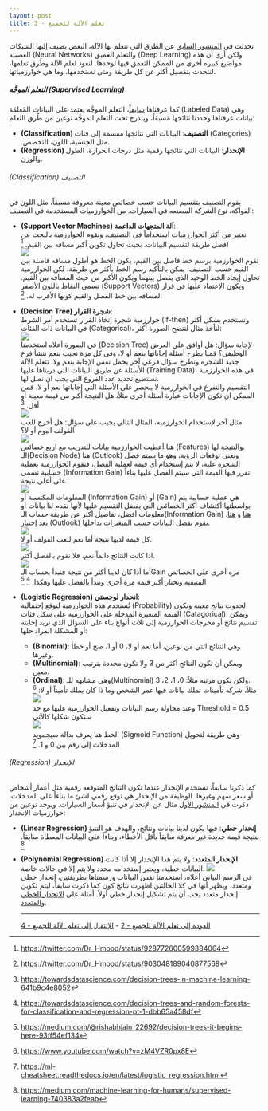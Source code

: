 ```yaml
---  
layout: post
title: تعلم الآلة للجميع - 3
---  
```


تحدثت في [المنشور السابق](https://alioh.github.io/Machine-Learning-for-Everyone-2/) عن الطرق التي تتعلم بها الآلة، البعض يضيف إليها الشبكات العصبيه (Neural Networks) والتعلم العميق (Deep Learning) ولكن أرى أن هذه مواضيع كبيره أخرى من الممكن التعمق فيها لوحدها. لنعود لعلم الآلة وطُرق تعلمها، لنتحدث بتفصيل أكثر عن كل طريقة ومتى نستخدمها، وما هي خوارزمياتها.


##### التعلم الموجَّه (Supervised Learning)  
كما عرفناها [سابقاً](https://alioh.github.io/Machine-Learning-for-Everyone-2/)، التعلم الموجَّه يعتمد على البيانات المُعلمّة (Labeled Data) وهي بيانات عرفناها وحددنا نتائجها مُسبقاً، ويندرج تحت التعلم الموجَّه نوعين من طُرق التعلم: 
* **(Classification) التصنيف**: البيانات التي نتائجها مقسمة إلى فئات (Categories) .مثل الجنسية، اللون، التخصص.
* **(Regression) الإنحدار**: البيانات التي نتائجها رقمية مثل درجات الحرارة، الطول والوزن. 
  

###### (Classification) التصنيف
يقوم التصنيف بتقسيم البيانات حسب خصائص معينة معروفة مسبقاً، مثل اللون في الفواكة، نوع الشركة المصنعه في السيارات. من الخوارزميات المستخدمة في التصنيف:  
* **(Support Vector Machines) آلة المتجهات الداعمة**:  
  تعتبر من أكثر الخوارزميات استخداماً في التصنيف، وتقوم الخوارزمية بالبحث عن افضل طريقة لتقسيم البيانات. بحيث تحاول تكوين أكبر مسافه بين القيم. [^1]  
  ![](https://alioh.github.io/images/2019-2-11/1.jpg)   
  تقوم الخوارزمية برسم خط فاصل بين القيم، يكون الخط هو أطول مسافه فاصلة بين القيم حسب التصنيف، يمكن بالتأكيد رسم الخط بأكثر من طريقة، لكن الخوارزمية تحاول إيجاد الخط الوحيد الذي يفصل بينهما ويكون الأكبر من حيث المسافه بين القيم.  تسمى النقاط باللون الأصفر (Support Vectors) ويكون الإعتماد عليها في قرار المسافه بين خط الفصل والقيم كونها الأقرب له. [^2] 


* **(Decision Tree) شجرة القرار**:  
  خوارزمية شجرة إتخاذ القرار تستخدم أمر الشرط (If-then) وتستخدم بشكل أكثر في البيانات ذات الفئات (Categorical)، لنأخذ مثال لتتضح الصورة أكثر:  
  ![](https://alioh.github.io/images/2019-2-11/2.png)  
  في الصورة أعلاه استخدمنا (Decision Tree) لإجابة سؤال: هل أوافق على العرض الوظيفي؟ قمنا بطرح أسئلة إجاباتها بنعم أو لا، وفي كل مرة نجيب بنعم ننشأ فرع جديد للشجره ونطرح سؤال فرعي آخر يحمل نفس الإجابة بنعم ولا. تتعلم الآلة الأسئلة عن طريق البيانات التي دربناها عليها (Training Data)، في هذه الخوارزمية نستطيع تحديد عدد الفروع التي يجب ان نصل لها.  
  التقسيم والتفرع في الخوارزمية لا ينحصر على الأسئلة التي إجاباتها نعم أو لا، فمن الممكن ان تكون الإجابات عبارة أسئلة أخرى مثلاً، هل النتيجة أكبر من قيمة معينة أو أقل. [^3]  
   ![](https://alioh.github.io/images/2019-2-11/11.png)  
  مثال آخر لإستخدام الخوارزميه، المثال التالي يجيب على سؤال: هل أخرج للعب القولف اليوم أو لا؟  
  ![](https://alioh.github.io/images/2019-2-11/3.png)  
  هنا أعطيت الخوارزمية بيانات للتدريب مع اربع خصائص (Features) والنتيجة لها.  
  الـ(Decision Node) هنا (Outlook) ويعني توقعات الرؤية، وهو ما سيتم فصل الشجره عليه، لا يتم إستخدام أي قيمه لعملية الفصل، فتقوم الخوارزمية بعملية حسابية تسمى (Information Gain) تقرر فيها القيمة التي سيتم الفصل عليها بناءاً على أعلى نتيجة.  
  ![](https://alioh.github.io/images/2019-2-11/4.png)  
  المعلومات المكتسبة أو (Information Gain) أو (Gain) هي عملية حسابية يتم بواسطتها أكتشاف أكثر الخصائص التي يفضل التقسيم عليها لأنها تقدم لنا بيانات أو معلومات أفضل، تفاصيل أكثر عن طريقة حساب الـ(Information Gain) [هنا](https://www.saedsayad.com/decision_tree.htm) و [هنا](https://medium.com/machine-learning-101/chapter-3-decision-trees-theory-e7398adac567).
  بعد إختيار (Outlook) نقوم بفصل البيانات حسب المتغيرات بداخلها.   
  ![](https://alioh.github.io/images/2019-2-11/5.png)  
  كل قيمة لديها نتيجة أما نعم للعب القولف أو لا.  
  ![](https://alioh.github.io/images/2019-2-11/6.png)  
  اذا كانت النتائج دائماً نعم، فلا نقوم بالفصل أكثر.  
  ![](https://alioh.github.io/images/2019-2-11/7.png)  
  أما أذا كان لدينا أكثر من نتيجة فنبدأ بحساب الـGain مره أخرى على الخصائص المتبقية ونختار أكبر قيمة مرة أخرى ونبدأ بالفصل عليها وهكذا. [^4] [^5]   


* **(Logistic Regression) انحدار لوجستي**:  
  تُستخدم هذه الخوارزمية لتوقع إحتمالية (Probability) لحدوث نتائج معينة وتكون القيمة المتغيرة المدخلة على الخوارزمية على شكل فئات (Catagorical). ويمكن تقسيم نتائج أو مخرجات الخوارزمية إلى ثلاث أنواع بناء على السؤال الذي نريد إجابته أو المشكلة المراد حلها:
    * **(Binomial)**: وهي النتائج التي من نوعين، أما نعم أو لا، 0 أو 1، صح أو خطأ وغيرها.
    * **(Multinomial)**: ويمكن أن تكون النتائج أكثر من 3 ولا تكون محددة بترتيب معين.
    * **(Ordinal)**: وهي مشابهه للـ(Multinomial) ولكن تكون مرتبه مثلاً: 0، 1، 2، 3.  
  مثلاً، شركه تأمينات تملك بيانات فيها عمر الشخص وما ذا كان يملك تأميناً أو لا: [^6]  
  ![](https://alioh.github.io/images/2019-2-11/8.png)  
وعند محاولة رسم البيانات وتفعيل الخوارزمية عليها مع حد Threshold = 0.5 ستكون شكلها كالآتي  
  ![](https://alioh.github.io/images/2019-2-11/9.png)  
الخط هنا يعرف بدالة سيجمويد (Sigmoid Function) وهي طريقة لتحويل المدخلات إلى رقم بين 0 و 1. [^7]  


###### (Regression) الإنحدار  
كما ذكرنا سابقاً، نستخدم الإنحدار عندما تكون النتائج المتوقعه رقمية مثل أعمار أشخاص أو سعر سهم وغيرها. الوظيفة من الإنحدار هي توقع رقمي لشئ ما بناءاً على المدخلات. ذكرت في [المنشور الأول](https://alioh.github.io/Machine-Learning-for-Everyone-1/) مثال عن الإنحدار في تنبؤ أسعار السيارات. ويوجد نوعين من خوارزميات الإنحدار:  
* **(Linear Regression) إنحدار خطي**: فيها يكون لدينا بيانات ونتائج، والهدف هو التنبؤ بنتيجة قيمة جديدة غير معرفة سابقاً بأقل الأخطاء، وبناءاً على البيانات المعطاة سابقاً. [^8]
* **(Polynomial Regression) الإنحدار المتعدد**: ولا يتم هذا الإنحدار إلا أذا كانت البيانات خطية، ويعتبر إستخدامه محدد ولا يتم إلا في حالات خاصة.
![](https://alioh.github.io/images/2019-2-11/10.png)  
في الرسم البياني أعلاه، أستخدمنا نفس البيانات ورسمناها بطريقتين، إنحدار خطي ومتعدد، ويظهر أنها في كلا الحالتين اظهرت نتائج كون كما ذكرت سابقاً، ليتم تكوين إنحدار متعدد يجب أن يتم تشكيل إنحدار خطي أولاً. أمثلة على [الإنحدار الخطي](https://www.geeksforgeeks.org/linear-regression-python-implementation/) و[المتعدد](https://www.geeksforgeeks.org/python-implementation-of-polynomial-regression/).
  
  
  -----
  [العودة إلى تعلم الآلة للجميع - 2](https://alioh.github.io/Machine-Learning-for-Everyone-2/)   -   [الإنتقال إلى تعلم الآلة للجميع - 4](https://alioh.github.io/Machine-Learning-for-Everyone-4/)  
  
  

[^1]: <https://twitter.com/Dr_Hmood/status/928772600599384064>
[^2]: <https://twitter.com/Dr_Hmood/status/903048189040877568>
[^3]: <https://towardsdatascience.com/decision-trees-in-machine-learning-641b9c4e8052>
[^4]: <https://towardsdatascience.com/decision-trees-and-random-forests-for-classification-and-regression-pt-1-dbb65a458df>
[^5]: <https://medium.com/@rishabhjain_22692/decision-trees-it-begins-here-93ff54ef134>
[^6]: <https://www.youtube.com/watch?v=zM4VZR0px8E>
[^7]: <https://ml-cheatsheet.readthedocs.io/en/latest/logistic_regression.html>
[^8]: <https://medium.com/machine-learning-for-humans/supervised-learning-740383a2feab>
